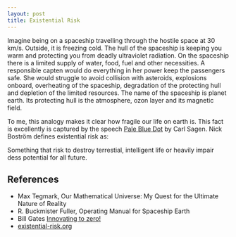 ```yaml
---
layout: post
title: Existential Risk
---
```

Imagine being on a spaceship travelling through the hostile space at 30 km/s. Outside, it is freezing cold. The hull of the spaceship is keeping you warm and protecting you from deadly ultraviolet radiation. On the spaceship there is a limited supply of water, food, fuel and other necessities. A responsible capten would do everything in her power keep the passengers safe. She would struggle to avoid collision with asteroids, explosions onboard, overheating of the spaceship, degradation of the protecting hull and depletion of the limited resources. The name of the spaceship is planet earth. Its protecting hull is the atmosphere, ozon layer and its magnetic field. 

To me, this analogy makes it clear how fragile our life on earth is. This fact is excellently is captured by the speech [Pale Blue Dot]() by Carl Sagen. Nick Boström defines existential risk as:

<p class="message">
Something that risk to destroy terrestial, intelligent life or heavily impair dess potential for all future.
</p>



## References
* Max Tegmark, Our Mathematical Universe: My Quest for the Ultimate Nature of Reality
* R. Buckmister Fuller, Operating Manual for Spaceship Earth
* Bill Gates [Innovating to zero!](https://www.youtube.com/watch?v=JaF-fq2Zn7I)
* [existential-risk.org](http://www.existential-risk.org/)